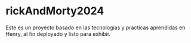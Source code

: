 # rickAndMorty2024
Este es un proyecto basado en las tecnologias y practicas aprendidas en Henry, al fin deployado y listo para exhibir.
